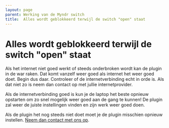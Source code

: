 ```yaml
---
layout: page
parent: Werking van de Myndr switch
title:  Alles wordt geblokkeerd terwijl de switch "open" staat 
---
```


# Alles wordt geblokkeerd terwijl de switch "open" staat

Als het internet niet goed werkt of steeds onderbroken wordt kan de plugin in de war raken. Dat komt vanzelf weer goed als internet het weer goed doet. Begin dus daar. Controleer of de internetverbinding echt in orde is. Als dat niet zo is neem dan contact op met jullie internetprovider.

Als de internetverbinding goed is kun je de laptop het beste opnieuw opstarten om zo snel mogelijk weer goed aan de gang te kunnen! De plugin zal weer de juiste instellingen vinden en zijn werk weer goed doen.

Als de plugin het nog steeds niet doet moet je de plugin misschien opnieuw instellen. [Neem dan contact met ons op](https://www.myndr.nl/contact). 


